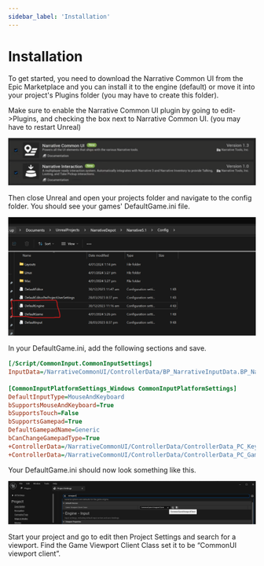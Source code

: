 ```yaml
---
sidebar_label: 'Installation'
---
```


# Installation

To get started, you need to download the Narrative Common UI from the Epic Marketplace and you can install it to the engine (default) or move it into your project's Plugins folder (you may have to create this folder).

Make sure to enable the Narrative Common UI plugin by going to edit->Plugins, and checking the box next to Narrative Common UI. (you may have to restart Unreal)

![InstalledPlugins](/img/common-ui/InstalledPlugins.png)

Then close Unreal and open your projects folder and navigate to the config folder. You should see your games' DefaultGame.ini file.

![DefaultGameIni.png](/img/common-ui/DefaultGameIni.png)

In your DefaultGame.ini, add the following sections and save.

```ini
[/Script/CommonInput.CommonInputSettings]
InputData=/NarrativeCommonUI/ControllerData/BP_NarrativeInputData.BP_NarrativeInputData_C

[CommonInputPlatformSettings_Windows CommonInputPlatformSettings]
DefaultInputType=MouseAndKeyboard
bSupportsMouseAndKeyboard=True
bSupportsTouch=False
bSupportsGamepad=True
DefaultGamepadName=Generic
bCanChangeGamepadType=True
+ControllerData=/NarrativeCommonUI/ControllerData/ControllerData_PC_Keyboard.ControllerData_PC_Keyboard_C
+ControllerData=/NarrativeCommonUI/ControllerData/ControllerData_PC_Gamepad_Xbox.ControllerData_PC_Gamepad_Xbox_C
```

Your DefaultGame.ini should now look something like this.

![ViewportChange.png](/img/common-ui/ViewportChange.png)

Start your project and go to edit then Project Settings and search for a viewport. Find the Game Viewport Client Class set it to be “CommonUI viewport client”.

